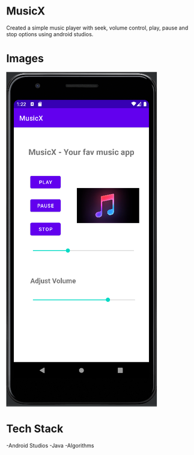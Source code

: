 # MusicX
Created a simple music player with seek, volume control, play, pause and stop options using android studios.

# Images
![Project IMG](musicx.png)

# Tech Stack
-Android Studios
-Java
-Algorithms
